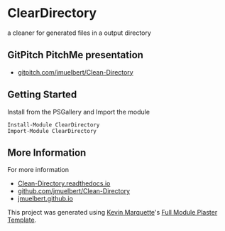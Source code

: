 # ClearDirectory

a cleaner for generated files in a output directory

## GitPitch PitchMe presentation

* [gitpitch.com/jmuelbert/Clean-Directory](https://gitpitch.com/jmuelbert/ClearDirectory)

## Getting Started

Install from the PSGallery and Import the module

    Install-Module ClearDirectory
    Import-Module ClearDirectory


## More Information

For more information

* [Clean-Directory.readthedocs.io](http://ClearDirectory.readthedocs.io)
* [github.com/jmuelbert/Clean-Directory](https://github.com/jmuelbert/ClearDirectory)
* [jmuelbert.github.io](https://jmuelbert.github.io)


This project was generated using [Kevin Marquette](http://kevinmarquette.github.io)'s [Full Module Plaster Template](https://github.com/KevinMarquette/PlasterTemplates/tree/master/FullModuleTemplate).

